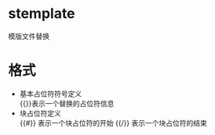 # stemplate
模版文件替换

# 格式
* 基本占位符符号定义<br>
{{}}表示一个替换的占位符信息
* 块占位符定义<br>
{{#}} 表示一个块占位符的开始
{{/}} 表示一个块占位符的结束
